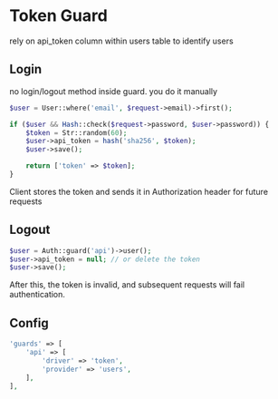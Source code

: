# Token Guard

rely on api_token column within users table to identify users

## Login

no login/logout method inside guard. you do it manually

```php
$user = User::where('email', $request->email)->first();

if ($user && Hash::check($request->password, $user->password)) {
    $token = Str::random(60);
    $user->api_token = hash('sha256', $token);
    $user->save();

    return ['token' => $token];
}
```

Client stores the token and sends it in Authorization header for future requests

## Logout

```php
$user = Auth::guard('api')->user();
$user->api_token = null; // or delete the token
$user->save();
```

After this, the token is invalid, and subsequent requests will fail authentication.


## Config

```php
'guards' => [
    'api' => [
        'driver' => 'token',
        'provider' => 'users',
    ],
],
```

